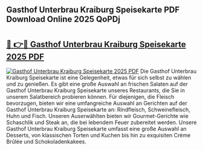 ## Gasthof Unterbrau Kraiburg Speisekarte PDF Download Online 2025 QoPDj

# <h2><a href="http://gcat9j.nevu.top/?p=Gasthof+Unterbrau+Kraiburg+Speisekarte">🔗 👉🔴 Gasthof Unterbrau Kraiburg Speisekarte 2025 PDF</a></h2>

[![Gasthof Unterbrau Kraiburg Speisekarte 2025 PDF](https://i.imgur.com/dBaPXMq.png)](http://gcat9j.nevu.top/?p=Gasthof+Unterbrau+Kraiburg+Speisekarte)
Die Gasthof Unterbrau Kraiburg Speisekarte ist eine Gelegenheit, etwas für sich selbst zu wählen und zu genießen. Es gibt eine große Auswahl an frischen Salaten auf der Gasthof Unterbrau Kraiburg Speisekarte unseres Restaurants, die Sie in unserem Salatbereich probieren können. Für diejenigen, die Fleisch bevorzugen, bieten wir eine umfangreiche Auswahl an Gerichten auf der Gasthof Unterbrau Kraiburg Speisekarte an: Rindfleisch, Schweinefleisch, Huhn und Fisch. Unseren Auserwählten bieten wir Gourmet-Gerichte wie Schaschlik und Steak an, die bei lebendem Feuer zubereitet werden. Unsere Gasthof Unterbrau Kraiburg Speisekarte umfasst eine große Auswahl an Desserts, von klassischen Torten und Kuchen bis hin zu exquisiten Crème Brûlée und Schokoladenkakees.

